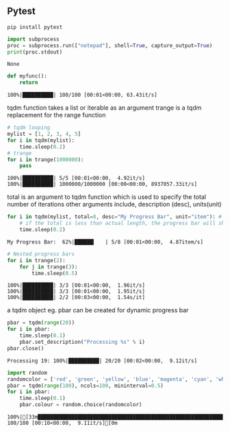 ## Pytest

```shell
pip install pytest
```

```python
import subprocess
proc = subprocess.run(["notepad"], shell=True, capture_output=True)
print(proc.stdout)
```

    None

```python
def myfunc():
    return
```

    100%|██████████| 100/100 [00:01<00:00, 63.43it/s]

tqdm function takes a list or iterable as an argument
trange is a tqdm replacement for the range function

```python
# tqdm looping
mylist = [1, 2, 3, 4, 5]
for i in tqdm(mylist):
    time.sleep(0.2)
# trange
for i in trange(1000000):
    pass
```

    100%|██████████| 5/5 [00:01<00:00,  4.92it/s]
    100%|██████████| 1000000/1000000 [00:00<00:00, 8937057.33it/s]

total is an argument to tqdm function which is used to specify the total number of iterations
other arguments include, description (desc), units(unit)

```python
for i in tqdm(mylist, total=8, desc="My Progress Bar", unit="item"): # progress bar will not complete
    # if the total is less than actual length, the progress bar will show until the total
    time.sleep(0.2)
```

    My Progress Bar:  62%|██████▎   | 5/8 [00:01<00:00,  4.87item/s]

```python
# Nested progress bars
for i in trange(2):
    for j in trange(3):
        time.sleep(0.5)
```

    100%|██████████| 3/3 [00:01<00:00,  1.96it/s]
    100%|██████████| 3/3 [00:01<00:00,  1.95it/s]
    100%|██████████| 2/2 [00:03<00:00,  1.54s/it]

a tqdm object eg. pbar can be created for dynamic progress bar

```python
pbar = tqdm(range(20))
for i in pbar:
    time.sleep(0.1)
    pbar.set_description("Processing %s" % i)
pbar.close()
```

    Processing 19: 100%|██████████| 20/20 [00:02<00:00,  9.12it/s]

```python
import random
randomcolor = ['red', 'green', 'yellow', 'blue', 'magenta', 'cyan', 'white']
pbar = tqdm(range(100), ncols=100, mininterval=0.5)
for i in pbar:
    time.sleep(0.1)
    pbar.colour = random.choice(randomcolor)
```

    100%|[33m█████████████████████████████████████████████████████████████[0m| 100/100 [00:10<00:00,  9.11it/s][0m

